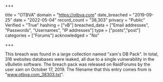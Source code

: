+++

title = "OTBVA"
domain = "https://otbva.com"
date_breached = "2019-09-25"
date = "2022-05-04"
record_count = "38,303"
privacy = "Public"
Verified = "True"
hashing = ["vB"]
breached_data = ["Email addresses", "Passwords", "Usernames", "IP addresses"]
type = ["posts","post"]
categories = ["Forums"]
acknowledged = "No"


+++


This breach was found in a large collection named "xam's DB Pack". In total, 316 websites databases were leaked, all due to a single vulnerability in the vBulletin software. The breach pack was released on RaidForums by the user xam on October 17, 2019. The filename that this entry comes from is "www.otbva.com_38303.txt".

